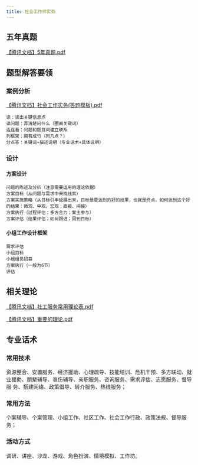 ```yaml
---
title: 社会工作师实务
---
```


## 五年真题

[【腾讯文档】5年真题.pdf](https://docs.qq.com/pdf/DRWlJeWduWUtXY0Zy)

## 题型解答要领

### 案例分析

[【腾讯文档】社会工作实务(答题模板).pdf](https://docs.qq.com/pdf/DRWVSU05Hd1ZTYnpG)

```
读：读出关键信息点
读问题：弄清楚问什么（圈画关键词）
连连看：问题和题目间建立联系
列框架：胸有成竹（列几点？）
分点答：关键词+描述说明（专业话术+具体说明）
```

### 设计

#### 方案设计

```
问题的陈述及分析（注意需要运用的理论依据）
方案目标（从问题与需求中来找线索）
方案实施策略（从目标引申延展出来，目标是要达到的好的结果，也就是终点，如何达到这个好的结果：微观、中观、宏观；直接、间接）
方案执行（过程评估；多方合力；案主参与）
方案评估（结果评估；如何跟进；回到目标）
```

#### 小组工作设计框架

```
需求评估
小组目标
小组组员招募
方案执行（一般为6节）
评估
```

## 相关理论

[【腾讯文档】社工服务常用理论表.pdf](https://docs.qq.com/pdf/DRVZhb3RacHpYUHd3)

[【腾讯文档】重要的理论.pdf](https://docs.qq.com/pdf/DRWdrQWt4Zk9DYkpq)

## 专业话术

### 常用技术

资源整合、安置服务、经济援助、心理疏导、技能培训、危机干预、多方联动、就业援助、朋辈辅导、哀伤辅导、亲职服务、咨询服务、需求评估、志愿服务、督导服
务、搭建网络、政策倡导、转介服务、热线服务；

### 常用方法

个案辅导、个案管理、小组工作、社区工作、社会工作行政、政策法规、督导服务；

### 活动方式

调研、讲座、沙龙、游戏、角色扮演、情境模拟、工作坊。
